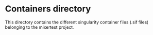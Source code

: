 # Containers directory

This directory contains the different singularity container files (.sif files) belonging to the mixertest project.
